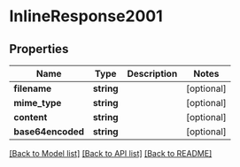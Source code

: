 # InlineResponse2001

## Properties
Name | Type | Description | Notes
------------ | ------------- | ------------- | -------------
**filename** | **string** |  | [optional] 
**mime_type** | **string** |  | [optional] 
**content** | **string** |  | [optional] 
**base64encoded** | **string** |  | [optional] 

[[Back to Model list]](../../README.md#documentation-for-models) [[Back to API list]](../../README.md#documentation-for-api-endpoints) [[Back to README]](../../README.md)

